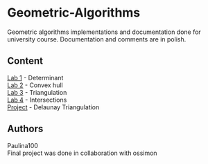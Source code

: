 # Geometric-Algorithms
Geometric algorithms implementations and documentation done for university course.
Documentation and comments are in polish.

## Content
[Lab 1](/Lab1) - Determinant \
[Lab 2](/Lab2) - Convex hull \
[Lab 3](/Lab3) - Triangulation \
[Lab 4](/Lab4) - Intersections \
[Project](/Projekt) - Delaunay Triangulation

## Authors
Paulina100 \
Final project was done in collaboration with ossimon
